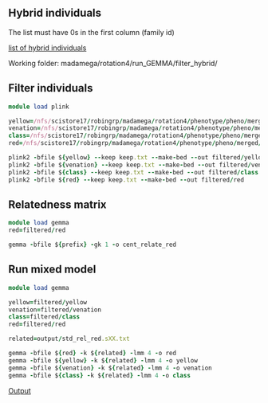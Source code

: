 ## Hybrid individuals

The list must have 0s in the first column (family id)

[list of hybrid individuals](otherFiles/keep.txt)

Working folder: madamega/rotation4/run_GEMMA/filter_hybrid/

## Filter individuals

``` ruby
module load plink

yellow=/nfs/scistore17/robingrp/madamega/rotation4/phenotype/pheno/merged/plink_yellow
venation=/nfs/scistore17/robingrp/madamega/rotation4/phenotype/pheno/merged/plink_venation
class=/nfs/scistore17/robingrp/madamega/rotation4/phenotype/pheno/merged/plink_class
red=/nfs/scistore17/robingrp/madamega/rotation4/phenotype/pheno/merged/plink_red

plink2 -bfile ${yellow} --keep keep.txt --make-bed --out filtered/yellow
plink2 -bfile ${venation} --keep keep.txt --make-bed --out filtered/venation
plink2 -bfile ${class} --keep keep.txt --make-bed --out filtered/class
plink2 -bfile ${red} --keep keep.txt --make-bed --out filtered/red
```

## Relatedness matrix

``` ruby
module load gemma
red=filtered/red

gemma -bfile ${prefix} -gk 1 -o cent_relate_red
```

## Run mixed model

``` ruby
module load gemma

yellow=filtered/yellow
venation=filtered/venation
class=filtered/class
red=filtered/red

related=output/std_rel_red.sXX.txt

gemma -bfile ${red} -k ${related} -lmm 4 -o red
gemma -bfile ${yellow} -k ${related} -lmm 4 -o yellow
gemma -bfile ${venation} -k ${related} -lmm 4 -o venation
gemma -bfile ${class} -k ${related} -lmm 4 -o class
```
[Output](filtered/)
